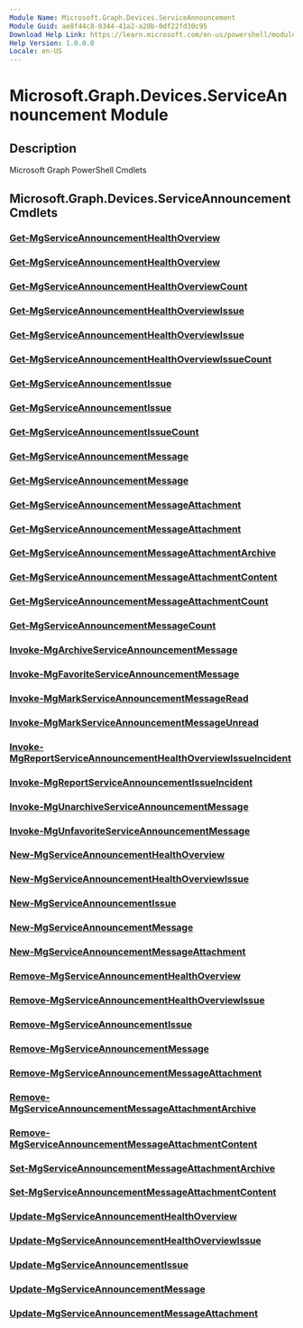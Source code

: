 ```yaml
---
Module Name: Microsoft.Graph.Devices.ServiceAnnouncement
Module Guid: ae8f44c8-0344-41a2-a20b-0df22fd30c95
Download Help Link: https://learn.microsoft.com/en-us/powershell/module/microsoft.graph.devices.serviceannouncement/?view=graph-powershell-1.0
Help Version: 1.0.0.0
Locale: en-US
---
```


# Microsoft.Graph.Devices.ServiceAnnouncement Module
## Description
Microsoft Graph PowerShell Cmdlets

## Microsoft.Graph.Devices.ServiceAnnouncement Cmdlets
### [Get-MgServiceAnnouncementHealthOverview](Get-MgServiceAnnouncementHealthOverview.md)

### [Get-MgServiceAnnouncementHealthOverview](Get-MgServiceAnnouncementHealthOverview.md)

### [Get-MgServiceAnnouncementHealthOverviewCount](Get-MgServiceAnnouncementHealthOverviewCount.md)

### [Get-MgServiceAnnouncementHealthOverviewIssue](Get-MgServiceAnnouncementHealthOverviewIssue.md)

### [Get-MgServiceAnnouncementHealthOverviewIssue](Get-MgServiceAnnouncementHealthOverviewIssue.md)

### [Get-MgServiceAnnouncementHealthOverviewIssueCount](Get-MgServiceAnnouncementHealthOverviewIssueCount.md)

### [Get-MgServiceAnnouncementIssue](Get-MgServiceAnnouncementIssue.md)

### [Get-MgServiceAnnouncementIssue](Get-MgServiceAnnouncementIssue.md)

### [Get-MgServiceAnnouncementIssueCount](Get-MgServiceAnnouncementIssueCount.md)

### [Get-MgServiceAnnouncementMessage](Get-MgServiceAnnouncementMessage.md)

### [Get-MgServiceAnnouncementMessage](Get-MgServiceAnnouncementMessage.md)

### [Get-MgServiceAnnouncementMessageAttachment](Get-MgServiceAnnouncementMessageAttachment.md)

### [Get-MgServiceAnnouncementMessageAttachment](Get-MgServiceAnnouncementMessageAttachment.md)

### [Get-MgServiceAnnouncementMessageAttachmentArchive](Get-MgServiceAnnouncementMessageAttachmentArchive.md)

### [Get-MgServiceAnnouncementMessageAttachmentContent](Get-MgServiceAnnouncementMessageAttachmentContent.md)

### [Get-MgServiceAnnouncementMessageAttachmentCount](Get-MgServiceAnnouncementMessageAttachmentCount.md)

### [Get-MgServiceAnnouncementMessageCount](Get-MgServiceAnnouncementMessageCount.md)

### [Invoke-MgArchiveServiceAnnouncementMessage](Invoke-MgArchiveServiceAnnouncementMessage.md)

### [Invoke-MgFavoriteServiceAnnouncementMessage](Invoke-MgFavoriteServiceAnnouncementMessage.md)

### [Invoke-MgMarkServiceAnnouncementMessageRead](Invoke-MgMarkServiceAnnouncementMessageRead.md)

### [Invoke-MgMarkServiceAnnouncementMessageUnread](Invoke-MgMarkServiceAnnouncementMessageUnread.md)

### [Invoke-MgReportServiceAnnouncementHealthOverviewIssueIncident](Invoke-MgReportServiceAnnouncementHealthOverviewIssueIncident.md)

### [Invoke-MgReportServiceAnnouncementIssueIncident](Invoke-MgReportServiceAnnouncementIssueIncident.md)

### [Invoke-MgUnarchiveServiceAnnouncementMessage](Invoke-MgUnarchiveServiceAnnouncementMessage.md)

### [Invoke-MgUnfavoriteServiceAnnouncementMessage](Invoke-MgUnfavoriteServiceAnnouncementMessage.md)

### [New-MgServiceAnnouncementHealthOverview](New-MgServiceAnnouncementHealthOverview.md)

### [New-MgServiceAnnouncementHealthOverviewIssue](New-MgServiceAnnouncementHealthOverviewIssue.md)

### [New-MgServiceAnnouncementIssue](New-MgServiceAnnouncementIssue.md)

### [New-MgServiceAnnouncementMessage](New-MgServiceAnnouncementMessage.md)

### [New-MgServiceAnnouncementMessageAttachment](New-MgServiceAnnouncementMessageAttachment.md)

### [Remove-MgServiceAnnouncementHealthOverview](Remove-MgServiceAnnouncementHealthOverview.md)

### [Remove-MgServiceAnnouncementHealthOverviewIssue](Remove-MgServiceAnnouncementHealthOverviewIssue.md)

### [Remove-MgServiceAnnouncementIssue](Remove-MgServiceAnnouncementIssue.md)

### [Remove-MgServiceAnnouncementMessage](Remove-MgServiceAnnouncementMessage.md)

### [Remove-MgServiceAnnouncementMessageAttachment](Remove-MgServiceAnnouncementMessageAttachment.md)

### [Remove-MgServiceAnnouncementMessageAttachmentArchive](Remove-MgServiceAnnouncementMessageAttachmentArchive.md)

### [Remove-MgServiceAnnouncementMessageAttachmentContent](Remove-MgServiceAnnouncementMessageAttachmentContent.md)

### [Set-MgServiceAnnouncementMessageAttachmentArchive](Set-MgServiceAnnouncementMessageAttachmentArchive.md)

### [Set-MgServiceAnnouncementMessageAttachmentContent](Set-MgServiceAnnouncementMessageAttachmentContent.md)

### [Update-MgServiceAnnouncementHealthOverview](Update-MgServiceAnnouncementHealthOverview.md)

### [Update-MgServiceAnnouncementHealthOverviewIssue](Update-MgServiceAnnouncementHealthOverviewIssue.md)

### [Update-MgServiceAnnouncementIssue](Update-MgServiceAnnouncementIssue.md)

### [Update-MgServiceAnnouncementMessage](Update-MgServiceAnnouncementMessage.md)

### [Update-MgServiceAnnouncementMessageAttachment](Update-MgServiceAnnouncementMessageAttachment.md)




















